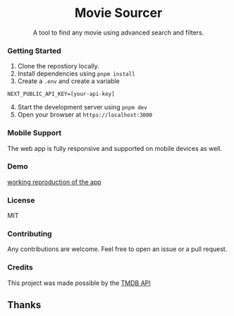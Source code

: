 <h1 align="center">Movie Sourcer</h1>

<p align='center'>
 A tool to find any movie using advanced search and filters.
</p>

### Getting Started

1. Clone the repostiory locally.
2. Install dependencies using
   `pnpm install`
3. Create a `.env` and create a variable

```
NEXT_PUBLIC_API_KEY=[your-api-key]
```

4. Start the development server using `pnpm dev`
5. Open your browser at `https://localhost:3000`

### Mobile Support

The web app is fully responsive and supported on mobile devices as well.

### Demo

[working reproduction of the app](https://source-movies.vercel.app)

### License

MIT

### Contributing

Any contributions are welcome. Feel free to open an issue or a pull request.

### Credits

This project was made possible by the [TMDB API](https://developers.themoviedb.org/3)

## Thanks
